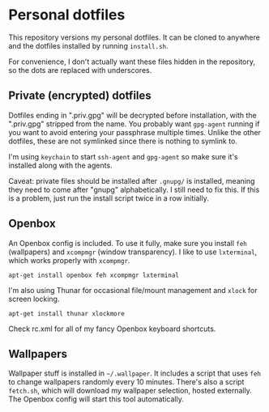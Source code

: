 # Personal dotfiles

This repository versions my personal dotfiles. It can be cloned to
anywhere and the dotfiles installed by running `install.sh`.

For convenience, I don't actually want these files hidden in the
repository, so the dots are replaced with underscores.

## Private (encrypted) dotfiles

Dotfiles ending in ".priv.gpg" will be decrypted before installation,
with the ".priv.gpg" stripped from the name. You probably want
`gpg-agent` running if you want to avoid entering your passphrase
multiple times. Unlike the other dotfiles, these are not symlinked
since there is nothing to symlink to.

I'm using `keychain` to start `ssh-agent` and `gpg-agent` so make sure
it's installed along with the agents.

Caveat: private files should be installed after `.gnupg/` is
installed, meaning they need to come after "gnupg" alphabetically. I
still need to fix this. If this is a problem, just run the install
script twice in a row initially.

## Openbox

An Openbox config is included. To use it fully, make sure you install
`feh` (wallpapers) and `xcompmgr` (window transparency). I like to use
`lxterminal`, which works properly with `xcompmgr`.

    apt-get install openbox feh xcompmgr lxterminal

I'm also using Thunar for occasional file/mount management and `xlock`
for screen locking.

    apt-get install thunar xlockmore

Check rc.xml for all of my fancy Openbox keyboard shortcuts.

## Wallpapers

Wallpaper stuff is installed in `~/.wallpaper`. It includes a script
that uses `feh` to change wallpapers randomly every 10
minutes. There's also a script `fetch.sh`, which will download my
wallpaper selection, hosted externally. The Openbox config will start
this tool automatically.
